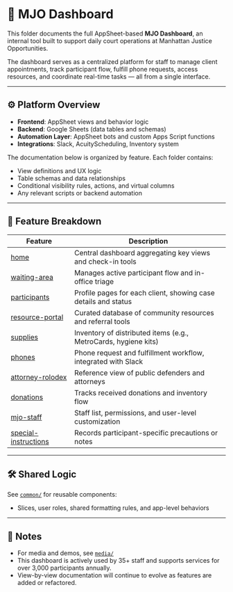 # 🧭 MJO Dashboard

This folder documents the full AppSheet-based **MJO Dashboard**, an internal tool built to support daily court operations at Manhattan Justice Opportunities.

The dashboard serves as a centralized platform for staff to manage client appointments, track participant flow, fulfill phone requests, access resources, and coordinate real-time tasks — all from a single interface.

---

## ⚙️ Platform Overview

- **Frontend**: AppSheet views and behavior logic
- **Backend**: Google Sheets (data tables and schemas)
- **Automation Layer**: AppSheet bots and custom Apps Script functions
- **Integrations**: Slack, AcuityScheduling, Inventory system

The documentation below is organized by feature. Each folder contains:
- View definitions and UX logic
- Table schemas and data relationships
- Conditional visibility rules, actions, and virtual columns
- Any relevant scripts or backend automation

---

## 📂 Feature Breakdown

| Feature            | Description                                                      |
|--------------------|------------------------------------------------------------------|
| [home](./home/)                  | Central dashboard aggregating key views and check-in tools         |
| [waiting-area](./waiting-area/)         | Manages active participant flow and in-office triage              |
| [participants](./participants/)         | Profile pages for each client, showing case details and status    |
| [resource-portal](./resource-portal/)   | Curated database of community resources and referral tools        |
| [supplies](./supplies/)               | Inventory of distributed items (e.g., MetroCards, hygiene kits)   |
| [phones](./phones/)                   | Phone request and fulfillment workflow, integrated with Slack     |
| [attorney-rolodex](./attorney-rolodex/)| Reference view of public defenders and attorneys                   |
| [donations](./donations/)             | Tracks received donations and inventory flow                      |
| [mjo-staff](./mjo-staff/)             | Staff list, permissions, and user-level customization              |
| [special-instructions](./special-instructions/)| Records participant-specific precautions or notes           |

---

## 🛠️ Shared Logic

See [`common/`](./common/) for reusable components:
- Slices, user roles, shared formatting rules, and app-level behaviors

---

## 📎 Notes

- For media and demos, see [`media/`](../media/)
- This dashboard is actively used by 35+ staff and supports services for over 3,000 participants annually.
- View-by-view documentation will continue to evolve as features are added or refactored.
